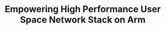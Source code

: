 ---
categories:
- bkk19
description: DPDK has lower layer high performance packet processing functionalities
  which surpasses the kernel. Kernel bypass can avoid performance bottlenecks caused
  by kernel packet copy, thread scheduling, system calls and interrupt. The user space
  TCP/IP stack provides much higher networking performance, flexible socket configuration,
  larger TCP transmission buffer than the legacy kernel network stack. <br /> In this
  presentation we would like to give out our work of the user space TCP/IP stack on
  Arm, which covers the following but not limited to:<br /> 1. Introduction to current
  high performance user space network stacks available on arm, which includes F-stack.
  mTCP, VPP Hoststack, Seastar, Rumpkernel, etc.<br /> 2. The enablement and improvement
  of F-Stack on arm, which is a complete Freebsd based high performance full user
  space network stack. we would also present our work on the new feature development,
  such as IPerf3 for F-stack and its application development ways.<br /> 3. Performance
  evaluation and analysis to F-Stack with different number of CPU cores on arm;<br
  /> 4. Detailed comparisons between most currently available TCP/IP stacks on arm;<br
  /> 5. The technical mechanism to enable F-Stack working as an independant user space
  network library to enable fast application integration;<br /> 6. Future work on
  use space TCP/IP stack for arm
image:
  featured: 'true'
  path: /assets/images/featured-images/bkk19/BKK19-108.png
session_attendee_num: '10'
session_id: BKK19-108
session_room: Session Room 2 (Lotus 3-4)
session_slot:
  end_time: '2019-04-01 14:55:00'
  start_time: '2019-04-01 14:30:00'
session_speakers:
- speaker_bio: Zijin Tao is a Ph.D in Computer Networking, who has worked in this
    area for more than 15 years. He has worked as a network engineer in research institute
    of university for more than 10 years. Then he worked in IBM for almost 5 years
    for SDN and Cloud Networking. <br /> Now he is working in Arm as an Staff Software
    Engineer, mainly on networking infrastructure open source projects.<br /> Zijin
    Tao has filed more than 10 patents and papers in Computer Networking.
  speaker_company: Arm Ltd
  speaker_image: /assets/images/speakers/bkk19/trevor-tao.jpg
  speaker_location: Shanghai, China
  speaker_name: Trevor Tao
  speaker_position: Staff Software Engineer
  speaker_username: trevortao
session_track: Networking
tag: session
tags:
- Validation and CI
- Testing
title: Empowering High Performance User Space Network Stack on Arm
---
